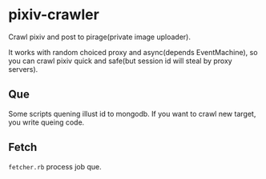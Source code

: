 # pixiv-crawler
Crawl pixiv and post to pirage(private image uploader).

It works with random choiced proxy and async(depends EventMachine), so you can crawl pixiv quick and safe(but session id will steal by proxy servers).

## Que
Some scripts quening illust id to mongodb.
If you want to crawl new target, you write queing code.

## Fetch
`fetcher.rb` process job que.
